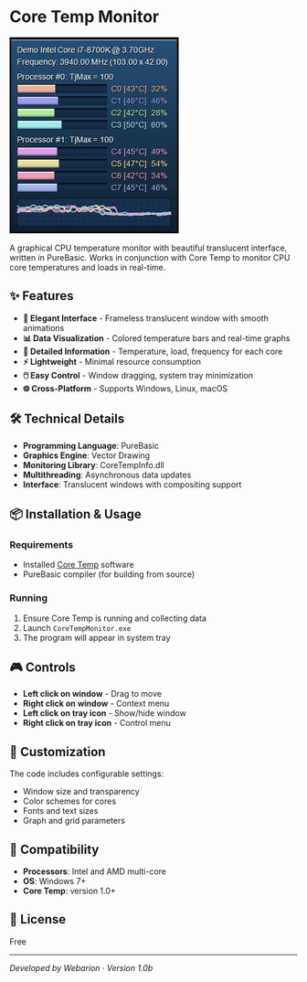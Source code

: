 # Core Temp Monitor

![Core Temp Monitor](res/screenshot.jpg)

A graphical CPU temperature monitor with beautiful translucent interface, written in PureBasic. Works in conjunction with Core Temp to monitor CPU core temperatures and loads in real-time.

## ✨ Features

- **🎨 Elegant Interface** - Frameless translucent window with smooth animations
- **📊 Data Visualization** - Colored temperature bars and real-time graphs
- **🔢 Detailed Information** - Temperature, load, frequency for each core
- **⚡ Lightweight** - Minimal resource consumption
- **🖱️ Easy Control** - Window dragging, system tray minimization
- **🌐 Cross-Platform** - Supports Windows, Linux, macOS

## 🛠 Technical Details

- **Programming Language**: PureBasic
- **Graphics Engine**: Vector Drawing
- **Monitoring Library**: CoreTempInfo.dll
- **Multithreading**: Asynchronous data updates
- **Interface**: Translucent windows with compositing support

## 📦 Installation & Usage

### Requirements
- Installed [Core Temp](https://www.alcpu.com/CoreTemp/) software
- PureBasic compiler (for building from source)

### Running
1. Ensure Core Temp is running and collecting data
2. Launch `CoreTempMonitor.exe`
3. The program will appear in system tray

## 🎮 Controls

- **Left click on window** - Drag to move
- **Right click on window** - Context menu
- **Left click on tray icon** - Show/hide window
- **Right click on tray icon** - Control menu

## 🎯 Customization

The code includes configurable settings:
- Window size and transparency
- Color schemes for cores
- Fonts and text sizes
- Graph and grid parameters

## 🤝 Compatibility

- **Processors**: Intel and AMD multi-core
- **OS**: Windows 7+
- **Core Temp**: version 1.0+

## 📄 License
Free

---

*Developed by Webarion · Version 1.0b*
